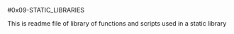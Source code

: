 #0x09-STATIC_LIBRARIES

This is readme file of library of functions and scripts used in a static library
